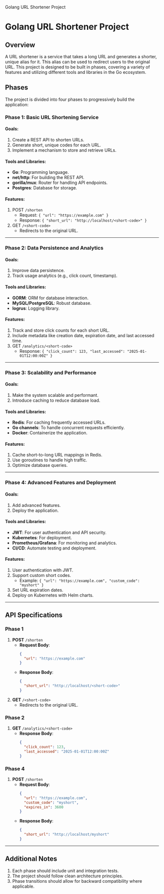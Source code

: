 Golang URL Shortener Project

# Golang URL Shortener Project

## Overview
A URL shortener is a service that takes a long URL and generates a shorter, unique alias for it. This alias can be used to redirect users to the original URL. This project is designed to be built in phases, covering a variety of features and utilizing different tools and libraries in the Go ecosystem.

## Phases
The project is divided into four phases to progressively build the application:

### Phase 1: Basic URL Shortening Service
#### Goals:
1. Create a REST API to shorten URLs.
2. Generate short, unique codes for each URL.
3. Implement a mechanism to store and retrieve URLs.

#### Tools and Libraries:
- **Go**: Programming language.
- **net/http**: For building the REST API.
- **gorilla/mux**: Router for handling API endpoints.
- **Postgres**: Database for storage.

#### Features:
1. POST `/shorten`
   - Request: `{ "url": "https://example.com" }`
   - Response: `{ "short_url": "http://localhost/<short-code>" }`
2. GET `/<short-code>`
   - Redirects to the original URL.

---

### Phase 2: Data Persistence and Analytics
#### Goals:
1. Improve data persistence.
2. Track usage analytics (e.g., click count, timestamp).

#### Tools and Libraries:
- **GORM**: ORM for database interaction.
- **MySQL/PostgreSQL**: Robust database.
- **logrus**: Logging library.

#### Features:
1. Track and store click counts for each short URL.
2. Include metadata like creation date, expiration date, and last accessed time.
3. GET `/analytics/<short-code>`
   - Response: `{ "click_count": 123, "last_accessed": "2025-01-01T12:00:00Z" }`

---

### Phase 3: Scalability and Performance
#### Goals:
1. Make the system scalable and performant.
2. Introduce caching to reduce database load.

#### Tools and Libraries:
- **Redis**: For caching frequently accessed URLs.
- **Go channels**: To handle concurrent requests efficiently.
- **Docker**: Containerize the application.

#### Features:
1. Cache short-to-long URL mappings in Redis.
2. Use goroutines to handle high traffic.
3. Optimize database queries.

---

### Phase 4: Advanced Features and Deployment
#### Goals:
1. Add advanced features.
2. Deploy the application.

#### Tools and Libraries:
- **JWT**: For user authentication and API security.
- **Kubernetes**: For deployment.
- **Prometheus/Grafana**: For monitoring and analytics.
- **CI/CD**: Automate testing and deployment.

#### Features:
1. User authentication with JWT.
2. Support custom short codes.
   - Example: `{ "url": "https://example.com", "custom_code": "myshort" }`
3. Set URL expiration dates.
4. Deploy on Kubernetes with Helm charts.

---

## API Specifications
### Phase 1
1. **POST** `/shorten`
   - **Request Body**:
     ```json
     {
       "url": "https://example.com"
     }
     ```
   - **Response Body**:
     ```json
     {
       "short_url": "http://localhost/<short-code>"
     }
     ```
2. **GET** `/<short-code>`
   - Redirects to the original URL.

### Phase 2
1. **GET** `/analytics/<short-code>`
   - **Response Body**:
     ```json
     {
       "click_count": 123,
       "last_accessed": "2025-01-01T12:00:00Z"
     }
     ```

### Phase 4
1. **POST** `/shorten`
   - **Request Body**:
     ```json
     {
       "url": "https://example.com",
       "custom_code": "myshort",
       "expires_in": 3600
     }
     ```
   - **Response Body**:
     ```json
     {
       "short_url": "http://localhost/myshort"
     }
     ```

---

## Additional Notes
1. Each phase should include unit and integration tests.
2. The project should follow clean architecture principles.
3. Phase transitions should allow for backward compatibility where applicable.


